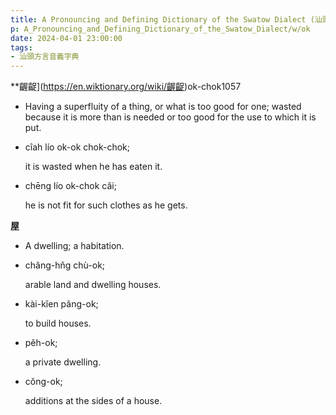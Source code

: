```yaml
---
title: A Pronouncing and Defining Dictionary of the Swatow Dialect (汕頭方言音義字典) / ok
p: A_Pronouncing_and_Defining_Dictionary_of_the_Swatow_Dialect/w/ok
date: 2024-04-01 23:00:00
tags: 
- 汕頭方言音義字典
---
```



**齷齪](https://en.wiktionary.org/wiki/齷齪)ok-chok1057
- Having a superfluity of a thing, or what is too  good for one; wasted because it is more than is needed or too good for  the use to which it is put.

- cîah lío ok-ok chok-chok;

  it is wasted when he has eaten it.

- chēng lío ok-chok căi;

  he is not fit for such clothes as he gets.

**屋**
- A dwelling; a habitation.

- châng-hn̂g chù-ok;

  arable land and dwelling houses.

- kài-kĭen pâng-ok;

  to build houses.

- pêh-ok;

  a private dwelling.

- cŏng-ok;

  additions at the sides of a house.